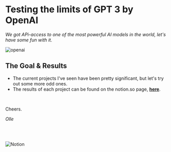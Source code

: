 # Testing the limits of GPT 3 by OpenAI 

*We got APi-access to one of the most powerful AI models in the world, let's have some fun with it.*

![openai](https://openai.com/content/images/2019/05/openai-cover.png)

## The Goal & Results
* The current projects I've seen have been pretty significant, but let's try out some more odd ones. 
* The results of each project can be found on the notion.so page, **[here](https://www.notion.so/dataalliance-io-adcc3cbb49ca454ba6405f1df69d2b9f)**.

</br>

Cheers.

*Olle*

</br>
</br>

![Notion](https://cdn.iconscout.com/icon/free/png-256/notion-1693557-1442598.png)
